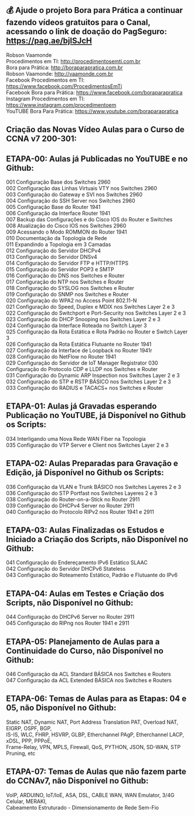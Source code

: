 ## 💰 Ajude o projeto Bora para Prática a continuar fazendo vídeos gratuitos para o Canal, acessando o link de doação do PagSeguro: https://pag.ae/bjlSJcH

Robson Vaamonde<br>
Procedimentos em TI: http://procedimentosemti.com.br<br>
Bora para Prática: http://boraparapratica.com.br<br>
Robson Vaamonde: http://vaamonde.com.br<br>
Facebook Procedimentos em TI: https://www.facebook.com/ProcedimentosEmTi<br>
Facebook Bora para Prática: https://www.facebook.com/boraparapratica<br>
Instagram Procedimentos em TI: https://www.instagram.com/procedimentoem<br>
YouTUBE Bora Para Prática: https://www.youtube.com/boraparapratica<br>

## **Criação das Novas Vídeo Aulas para o Curso de CCNA v7 200-301:**

## **ETAPA-00: Aulas já Publicadas no YouTUBE e no Github:**
001 Configuração Base dos Switches 2960<br>
002 Configuração das Linhas Virtuais VTY nos Switches 2960<br>
003 Configuração do Gateway e SVI nos Switches 2960<br>
004 Configuração do SSH Server nos Switches 2960<br>
005 Configuração Base do Router 1941<br>
006 Configuração da Interface Router 1941<br>
007 Backup das Configurações e do Cisco IOS do Router e Switches<br>
008 Atualização do Cisco IOS nos Switches 2960<br>
009 Acessando o Modo ROMMON do Router 1941<br>
010 Documentação da Topologia de Rede<br>
011 Expandindo a Topologia em 3 Camadas<br>
012 Configuração do Servidor DHCPv4<br>
013 Configuração do Servidor DNSv4<br>
014 Configuração do Servidor FTP e HTTP/HTTPS<br>
015 Configuração do Servidor POP3 e SMTP<br>
016 Configuração do DNS nos Switches e Router<br>
017 Configuração do NTP nos Switches e Router<br>
018 Configuração do SYSLOG nos Switches e Router<br>
019 Configuração do SNMP nos Switches e Router<br>
020 Configuração do WPA2 no Access Point 802.11-N<br>
021 Configuração do Speed, Duplex e MDIX nos Switches Layer 2 e 3<br>
022 Configuração do Switchport e Port-Security nos Switches Layer 2 e 3<br>
023 Configuração do DHCP Snooping nos Switches Layer 2 e 3<br>
024 Configuração da Interface Roteada no Switch Layer 3<br>
025 Configuração da Rota Estática e Rota Padrão no Router e Switch Layer 3<br>
026 Configuração da Rota Estática Flutuante no Router 1941<br>
027 Configuração da Interface de Loopback no Router 1941r<br>
028 Configuração do NetFlow no Router 1941<br>
029 Configuração do Servidor de IoT Manager Registrator
030 Configuração do Protocolo CDP e LLDP nos Switches e Router<br>
031 Configuração do Dynamic ARP Inspection nos Switches Layer 2 e 3<br>
032 Configuração do STP e RSTP BÁSICO nos Switches Layer 2 e 3<br>
033 Configuração do RADIUS e TACACS+ nos Switches e Router

## **ETAPA-01: Aulas já Gravadas esperando Publicação no YouTUBE, já Disponível no Github os Scripts:**
034 Interligando uma Nova Rede WAN Fiber na Topologia<br>
035 Configuração do VTP Server e Client nos Switches Layer 2 e 3<br>

## **ETAPA-02: Aulas Preparadas para Gravação e Edição, já Disponível no Github os Scripts:**
036 Configuração da VLAN e Trunk BÁSICO nos Switches Layeres 2 e 3<br>
036 Configuração do STP Portfast nos Switches Layeres 2 e 3<br>
038 Configuração do Router-on-a-Stick no Router 2911<br>
039 Configuração do DHCPv4 Server no Router 2911<br>
040 Configuração do Protocolo RIPv2 nos Router 1941 e 2911

## **ETAPA-03: Aulas Finalizadas os Estudos e Iniciado a Criação dos Scripts, não Disponível no Github:**
041 Configuração do Endereçamento IPv6 Estático SLAAC<br>
042 Configuração do Servidor DHCPv6 Stateless<br>
043 Configuração do Roteamento Estático, Padrão e Flutuante do IPv6

## **ETAPA-04: Aulas em Testes e Criação dos Scripts, não Disponível no Github:**
044 Configuração do DHCPv6 Server no Router 2911<br>
045 Configuração do RIPng nos Router 1941 e 2911

## **ETAPA-05: Planejamento de Aulas para a Continuidade do Curso, não Disponível no Github:**
046 Configuração da ACL Standard BÁSICA nos Switches e Routers<br>
047 Configuração da ACL Extended BÁSICA nos Switches e Routers

## **ETAPA-06: Temas de Aulas para as Etapas: 04 e 05, não Disponível no Github:**
Static NAT, Dynamic NAT, Port Address Translation PAT, Overload NAT, EIGRP, OSPF, BGP,<br>
IS-IS, WLC, FHRP, HSVRP, GLBP, Etherchannel PAgP, Etherchannel LACP, xDSL, PPP, PPPoE,<br>
Frame-Relay, VPN, MPLS, Firewall, QoS, PYTHON, JSON, SD-WAN, STP Pruning, etc

## **ETAPA-07: Temas de Aulas que não fazem parte do CCNAv7, não Disponível no Github:**
VoIP, ARDUINO, IoT/IoE, ASA, DSL, CABLE WAN, WAN Emulator, 3/4G Celular, MERAKI, <br>
Cabeamento Estruturado - Dimensionamento de Rede Sem-Fio
